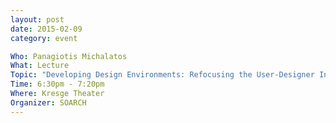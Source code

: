 ```yaml
---
layout: post
date: 2015-02-09
category: event

Who: Panagiotis Michalatos
What: Lecture
Topic: "Developing Design Environments: Refocusing the User-Designer Intuition"
Time: 6:30pm - 7:20pm
Where: Kresge Theater
Organizer: SOARCH
---
```

